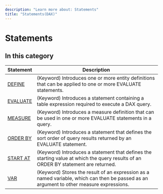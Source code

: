 ```yaml
---
description: "Learn more about: Statements"
title: "Statements(DAX)"
---
```

# Statements

## In this category  

|Statement |Description  |
|---------|---------|
|[DEFINE](define-statement-dax.md)  |(Keyword) Introduces one or more entity definitions that can be applied to one or more EVALUATE statements.|
|[EVALUATE](evaluate-statement-dax.md)       |  (Keyword) Introduces a statement containing a table expression required to execute a DAX query.    |
|[MEASURE](measure-statement-dax.md)  |(Keyword) Introduces a measure definition that can be used in one or more EVALUATE statements in a query. |
|[ORDER BY](orderby-statement-dax.md) |(Keyword) Introduces a statement that defines the sort order of query results returned by an EVALUATE statement. |
|[START AT](startat-statement-dax.md)  |(Keyword) Introduces a statement that defines the starting value at which the query results of an ORDER BY statement are returned. |
|[VAR](var-dax.md)       |  (Keyword) Stores the result of an expression as a named variable, which can then be passed as an argument to other measure expressions.      |
